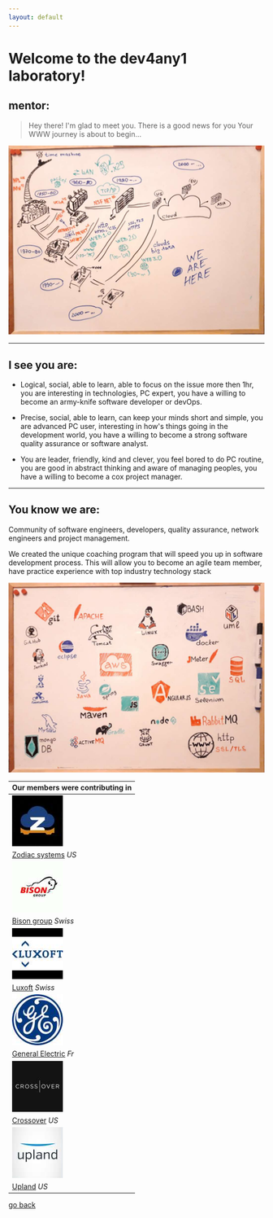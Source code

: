 ```yaml
---
layout: default
---
```


# Welcome to the dev4any1 laboratory!

## mentor:

>
>   Hey there!
>   I'm glad to meet you.
>	There is a good news for you
>	Your WWW journey is about to begin...
>

![envs-tools](https://raw.githubusercontent.com/dev4any1/landing/master/assets/images/webhistory.jpg)

* * *

## I see you are:

- Logical, social, able to learn, able to focus on the issue more then 1hr, you are interesting in technologies, PC expert, you have a willing to become an army-knife software developer or devOps.

- Precise, social, able to learn, can keep your minds short and simple, you are advanced PC user, interesting in how's things going in the development world, you have a willing to become a strong software quality assurance or software analyst.

- You are leader, friendly, kind and clever, you feel bored to do PC routine, you are good in abstract thinking and aware of managing peoples, you have a willing to become a cox project manager.

* * *

## You know we are:

Community of software engineers, developers, quality assurance, network engineers and project management.
 
We created the unique coaching program that will speed you up in software development process. This will allow you to become an agile team member, have practice experience with top industry technology stack

![envs-tools](https://raw.githubusercontent.com/dev4any1/landing/master/assets/images/envs-tools-slim.jpg)

| Our members were contributing in |
|:-------------|
| ![](https://raw.githubusercontent.com/dev4any1/landing/master/assets/images/contribto/zodiac.jpg) 
[Zodiac systems](https://www.zodiacsystems.com/)  _US_ |
| ![](https://raw.githubusercontent.com/dev4any1/landing/master/assets/images/contribto/bison.jpg) 
[Bison group](https://www.bison-group.com/) _Swiss_ |
| ![](https://raw.githubusercontent.com/dev4any1/landing/master/assets/images/contribto/luxoft.jpg) 
[Luxoft](https://www.luxoft.com/) _Swiss_ |
| ![](https://raw.githubusercontent.com/dev4any1/landing/master/assets/images/contribto/ge.jpg) 
[General Electric](https://www.ge.com/) _Fr_ |
| ![](https://raw.githubusercontent.com/dev4any1/landing/master/assets/images/contribto/crossover.jpg) 
[Crossover](https://www.crossover.com/) _US_ |
| ![](https://raw.githubusercontent.com/dev4any1/landing/master/assets/images/contribto/upland.jpg) 
[Upland](https://uplandsoftware.com/) _US_ |


[go back](./)
